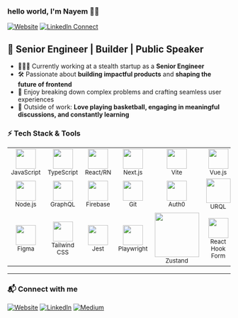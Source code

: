 ### hello world, I'm Nayem 👋🏽 
[![Website](https://img.shields.io/website?label=nayemalam.com&style=for-the-badge&url=https%3A%2F%2Fnayemalam.com)](https://nayemalam.com)
[![LinkedIn Connect](https://img.shields.io/badge/%40Nayemalam-LI-0072B1?style=for-the-badge&logo=linkedin&logoColor=white)](https://www.linkedin.com/in/nayemalam/)

## 🚀 Senior Engineer | Builder | Public Speaker  

- 👨🏽‍💻 Currently working at a stealth startup as a **Senior Engineer**  
- 🛠 Passionate about **building impactful products** and **shaping the future of frontend**  
- 🎯 Enjoy breaking down complex problems and crafting seamless user experiences  
- 🏀 Outside of work: **Love playing basketball, engaging in meaningful discussions, and constantly learning**  

### **⚡ Tech Stack & Tools**  

<table>
  <tr>
    <td align="center" width="100">
      <img src="https://cdn.jsdelivr.net/gh/devicons/devicon/icons/javascript/javascript-original.svg" width="45"/><br/>
      <small>JavaScript</small>
    </td>
    <td align="center" width="100">
      <img src="https://cdn.jsdelivr.net/gh/devicons/devicon/icons/typescript/typescript-original.svg" width="45"/><br/>
      <small>TypeScript</small>
    </td>
    <td align="center" width="100">
      <img src="https://cdn.jsdelivr.net/gh/devicons/devicon/icons/react/react-original.svg" width="45"/><br/>
      <small>React/RN</small>
    </td>
    <td align="center" width="100">
      <img src="https://cdn.jsdelivr.net/gh/devicons/devicon/icons/nextjs/nextjs-original.svg" width="45"/><br/>
      <small>Next.js</small>
    </td>
      <td align="center" width="100">
      <img src="https://vitejs.dev/logo.svg" width="45"/><br/>
      <small>Vite</small>
    </td>
    <td align="center" width="100">
      <img src="https://cdn.jsdelivr.net/gh/devicons/devicon/icons/vuejs/vuejs-original.svg" width="45"/><br/>
      <small>Vue.js</small>
    </td>
  </tr>
  <tr>
    <td align="center" width="100">
      <img src="https://cdn.jsdelivr.net/gh/devicons/devicon/icons/nodejs/nodejs-original.svg" width="45"/><br/>
      <small>Node.js</small>
    </td>
    <td align="center" width="100">
      <img src="https://cdn.jsdelivr.net/gh/devicons/devicon/icons/graphql/graphql-plain.svg" width="45"/><br/>
      <small>GraphQL</small>
    </td>
    <td align="center" width="100">
      <img src="https://cdn.jsdelivr.net/gh/devicons/devicon/icons/firebase/firebase-plain.svg" width="45"/><br/>
      <small>Firebase</small>
    </td>
    <td align="center" width="100">
      <img src="https://cdn.jsdelivr.net/gh/devicons/devicon/icons/git/git-original.svg" width="45"/><br/>
      <small>Git</small>
    </td>
     <td align="center" width="100">
      <img src="https://cdn.auth0.com/styleguide/components/1.0.8/media/logos/img/badge.svg" width="45"/><br/>
      <small>Auth0</small>
    </td>
       <td align="center" width="100">
      <img src="https://raw.githubusercontent.com/urql-graphql/urql/main/packages/site/src/assets/sidebar-badge.svg" width="55"/><br/>
      <small>URQL</small>
    </td>
  </tr>
  <tr>
    <td align="center" width="100">
      <img src="https://cdn.jsdelivr.net/gh/devicons/devicon/icons/figma/figma-original.svg" width="45"/><br/>
      <small>Figma</small>
    </td>
    <td align="center" width="100">
      <img src="https://www.svgrepo.com/show/374118/tailwind.svg" width="45"/><br/>
      <small>Tailwind CSS</small>
    </td>
    <td align="center" width="100">
      <img src="https://cdn.jsdelivr.net/gh/devicons/devicon/icons/jest/jest-plain.svg" width="45"/><br/>
      <small>Jest</small>
    </td>
    <td align="center" width="100">
      <img src="https://playwright.dev/img/playwright-logo.svg" width="45"/><br/>
      <small>Playwright</small>
    </td>
    <td align="center" width="100">
      <img src="https://repository-images.githubusercontent.com/180328715/fca49300-e7f1-11ea-9f51-cfd949b31560" width="100"/><br/>
      <small>Zustand</small>
    </td>
     <td align="center" width="100">
      <img src="https://github.com/user-attachments/assets/9787a32b-d20a-4ef7-80f6-1e8bae538406" width="45"/><br/>
      <small>React Hook Form</small>
    </td>
  </tr>
</table>  

---

### **📬 Connect with me** 
[![Website](https://img.shields.io/badge/Website-0A66C2?style=for-the-badge&logo=google-chrome&logoColor=white)](https://nayemalam.com)
[![LinkedIn](https://img.shields.io/badge/LinkedIn-0077B5?style=for-the-badge&logo=linkedin&logoColor=white)](https://www.linkedin.com/in/nayemalam/)
[![Medium](https://img.shields.io/badge/Medium-000000?style=for-the-badge&logo=medium&logoColor=white)](https://medium.com/@nayemalam)
